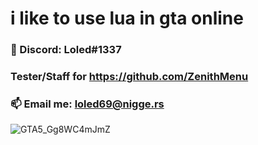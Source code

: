 # i like to use lua in gta online

### 💬 Discord: Loled#1337
### Tester/Staff for https://github.com/ZenithMenu
### 📫 Email me: loled69@nigge.rs

![GTA5_Gg8WC4mJmZ](https://user-images.githubusercontent.com/122758988/213059368-9d940e5e-8094-4527-9a82-2af9a687ae2f.png)


<!--
**Loled69/Loled69** is a ✨ _special_ ✨ repository because its `README.md` (this file) appears on your GitHub profile.

Here are some ideas to get you started:

- 🔭 I’m currently working on ...
- 🌱 I’m currently learning ...
- 👯 I’m looking to collaborate on ...
- 🤔 I’m looking for help with ...
- 💬 Ask me about ...
- 📫 How to reach me: ...
- 😄 Pronouns: ...!

- ⚡ Fun fact: ...
-->

